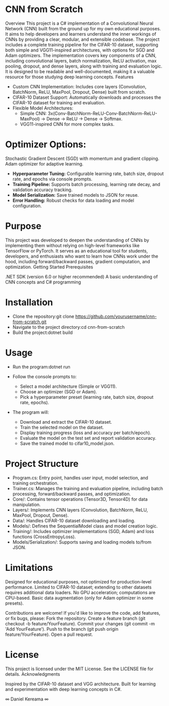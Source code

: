 **CNN from Scratch**
=====================

Overview
This project is a C# implementation of a Convolutional Neural Network (CNN) built from the ground up for my own educational purposes. 
It aims to help developers and learners understand the inner workings of CNNs by providing a clear, modular, and extensible codebase. The project includes a complete training pipeline for the CIFAR-10 dataset, supporting both simple and VGG11-inspired architectures, with options for SGD and Adam optimizers.
The implementation covers key components of a CNN, including convolutional layers, batch normalization, ReLU activation, max pooling, dropout, and dense layers, along with training and evaluation logic. It is designed to be readable and well-documented, making it a valuable resource for those studying deep learning concepts.
Features

- Custom CNN Implementation: Includes core layers (Convolution, BatchNorm, ReLU, MaxPool, Dropout, Dense) built from scratch.
- CIFAR-10 Dataset Support: Automatically downloads and processes the CIFAR-10 dataset for training and evaluation.
- Flexible Model Architectures:
   - Simple CNN: 3x(Conv-BatchNorm-ReLU-Conv-BatchNorm-ReLU-MaxPool) → Dense → ReLU → Dense → Softmax.
   - VGG11-inspired CNN for more complex tasks.


**Optimizer Options:**
=====================
Stochastic Gradient Descent (SGD) with momentum and gradient clipping.
Adam optimizer for adaptive learning.


- **Hyperparameter Tuning:** Configurable learning rate, batch size, dropout rate, and epochs via console prompts.
- **Training Pipeline:** Supports batch processing, learning rate decay, and validation accuracy tracking.
- **Model Serialization:** Save trained models to JSON for reuse.
- **Error Handling:** Robust checks for data loading and model configuration.

**Purpose**
=====================
This project was developed to deepen the understanding of CNNs by implementing them without relying on high-level frameworks like TensorFlow or PyTorch. It serves as an educational tool for students, developers, and enthusiasts who want to learn how CNNs work under the hood, including forward/backward passes, gradient computation, and optimization.
Getting Started
Prerequisites

.NET SDK (version 6.0 or higher recommended)
A basic understanding of CNN concepts and C# programming

**Installation**
=====================
- Clone the repository:git clone https://github.com/yourusername/cnn-from-scratch.git
- Navigate to the project directory:cd cnn-from-scratch
- Build the project:dotnet build

**Usage**
=====================
- Run the program:dotnet run
- Follow the console prompts to:
   - Select a model architecture (Simple or VGG11).
   - Choose an optimizer (SGD or Adam).
   - Pick a hyperparameter preset (learning rate, batch size, dropout rate, epochs).

- The program will:
   - Download and extract the CIFAR-10 dataset.
   - Train the selected model on the dataset.
   - Display training progress (loss and accuracy per batch/epoch).
   - Evaluate the model on the test set and report validation accuracy.
   - Save the trained model to cifar10_model.json.


**Project Structure**
=====================
- Program.cs: Entry point, handles user input, model selection, and training orchestration.
- Trainer.cs: Manages the training and evaluation pipeline, including batch processing, forward/backward passes, and optimization.
- Core/: Contains tensor operations (Tensor3D, Tensor4D) for data manipulation.
- Layers/: Implements CNN layers (Convolution, BatchNorm, ReLU, MaxPool, Dropout, Dense).
- Data/: Handles CIFAR-10 dataset downloading and loading.
- Models/: Defines the SequentialModel class and model creation logic.
- Training/: Includes optimizer implementations (SGD, Adam) and loss functions (CrossEntropyLoss).
- Models/Serialization/: Supports saving and loading models to/from JSON.

**Limitations**
=====================
Designed for educational purposes, not optimized for production-level performance.
Limited to CIFAR-10 dataset; extending to other datasets requires additional data loaders.
No GPU acceleration; computations are CPU-based.
Basic data augmentation (only for Adam optimizer in some presets).

Contributions are welcome! If you'd like to improve the code, add features, or fix bugs, please:
Fork the repository.
Create a feature branch (git checkout -b feature/YourFeature).
Commit your changes (git commit -m 'Add YourFeature').
Push to the branch (git push origin feature/YourFeature).
Open a pull request.

**License**
=====================
This project is licensed under the MIT License. See the LICENSE file for details.
Acknowledgments

Inspired by the CIFAR-10 dataset and VGG architecture.
Built for learning and experimentation with deep learning concepts in C#.

∞ Daniel Kereama ∞
